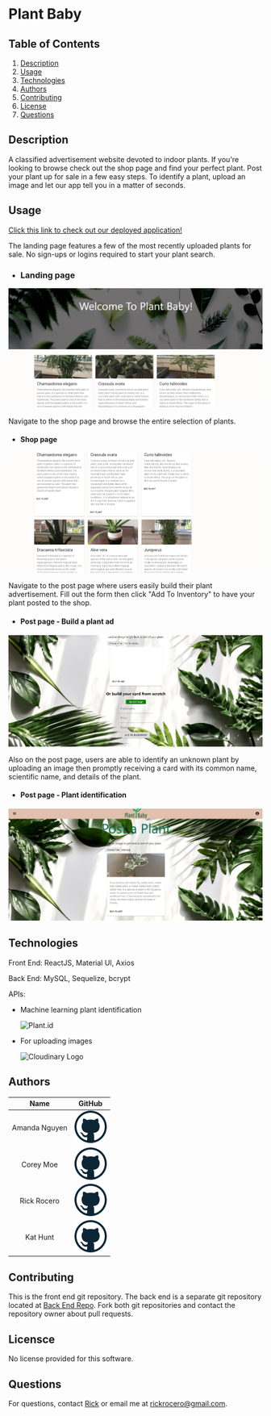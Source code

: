 # Plant Baby

## Table of Contents
1. [Description](#description)
2. [Usage](#usage)
3. [Technologies](#technologies)
4. [Authors](#authors)
5. [Contributing](#contributing)
6. [License](#license)
7. [Questions](#questions)

## Description
A classified advertisement website devoted to indoor plants. If you're looking to browse check out the shop page and find your perfect plant. Post your plant up for sale in a few easy steps. To identify a plant, upload an image and let our app tell you in a matter of seconds.  

## Usage

[Click this link to check out our deployed application!](https://plantbaby.herokuapp.com/)

The landing page features a few of the most recently uploaded plants for sale. No sign-ups or logins required to start your plant search. 
* ### Landing page
![landingPage](./public/images/landingPage.png)

Navigate to the shop page and browse the entire selection of plants.
* #### Shop page
![shopPage](./public/images/shopPage.png)

Navigate to the post page where users easily build their plant advertisement.  Fill out the form then click "Add To Inventory" to have your plant posted to the shop. 
* #### Post page -  Build a plant ad 
![buildCard](./public/images/buildCard.png)

Also on the post page, users are able to identify an unknown plant by uploading an image then promptly receiving a card with its common name, scientific name, and details of the plant. 
* #### Post page - Plant identification
![plantID](./public/images/plantID.png)

## Technologies
Front End: 
ReactJS, Material UI, Axios

Back End: 
MySQL, Sequelize, bcrypt

APIs: 
* Machine learning plant identification

    ![Plant.id](https://web.plant.id/wp-content/uploads/2019/05/logo.png)

* For uploading images

    ![Cloudinary Logo](https://cloudinary-res.cloudinary.com/image/upload/dpr_2.0,c_scale,f_auto,q_auto,w_156/cloudinary_logo_for_white_bg.svg)


## Authors
| Name | GitHub  |
| :--: | :-----: |
| Amanda Nguyen | [![GitHub](./public/images/github.png)](https://github.com/AmandaNguyenn) |
| Corey Moe | [![GitHub](./public/images/github.png)](https://github.com/moecory11) |
| Rick Rocero | [![GitHub](./public/images/github.png)](https://github.com/rickrocero) |
| Kat Hunt | [![GitHub](./public/images/github.png)](https://github.com/KKH-pixel) |

## Contributing
This is the front end git repository. The back end is a separate git repository located at [Back End Repo](https://github.com/rickrocero/Plant-Baby-Backend). Fork both git repositories and contact the repository owner about pull requests. 

## Licensce
No license provided for this software.

## Questions
For questions, contact [Rick](https://github.com/rickrocero) or email me at rickrocero@gmail.com.